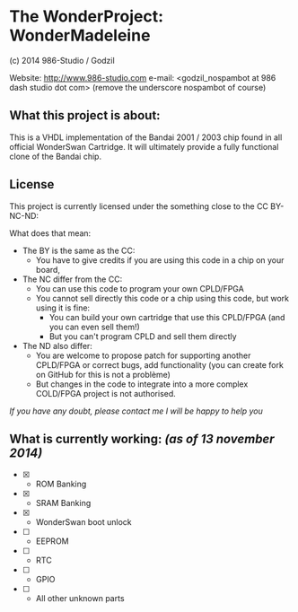 The WonderProject: WonderMadeleine
==================================
(c) 2014  986-Studio / Godzil

Website: http://www.986-studio.com
e-mail: <godzil_nospambot at 986 dash studio dot com> (remove the underscore nospambot of course)


What this project is about:
---------------------------

This is a VHDL implementation of the Bandai 2001 / 2003 chip found in all official WonderSwan Cartridge. It will ultimately provide a fully functional clone of the Bandai chip.


License
-------
This project is currently licensed under the something close to the CC BY-NC-ND:

What does that mean:
 * The BY is the same as the CC:
   + You have to give credits if you are using this code in a chip on your board,
 * The NC differ from the CC:
   + You can use this code to program your own CPLD/FPGA
   + You cannot sell directly this code or a chip using this code, but work using it is fine:
     - You can build your own cartridge that use this CPLD/FPGA (and you can even sell them!)
     - But you can't program CPLD and sell them directly
 * The ND also differ:
   + You are welcome to propose patch for supporting another CPLD/FPGA or correct bugs, add functionality (you can create fork on GitHub for this is not a problème)
   + But changes in the code to integrate into a more complex COLD/FPGA project is not authorised.

*If you have any doubt, please contact me I will be happy to help you*

What is currently working: _(as of 13 november 2014)_
--------------------------
- [x] - ROM Banking
- [x] - SRAM Banking
- [x] - WonderSwan boot unlock
- [ ] - EEPROM
- [ ] - RTC
- [ ] - GPIO
- [ ] - All other unknown parts
